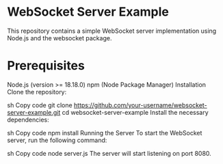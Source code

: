 # WebSocket Server Example
This repository contains a simple WebSocket server implementation using Node.js and the websocket package.

# Prerequisites
Node.js (version >= 18.18.0)
npm (Node Package Manager)
Installation
Clone the repository:

sh
Copy code
git clone https://github.com/your-username/websocket-server-example.git
cd websocket-server-example
Install the necessary dependencies:

sh
Copy code
npm install
Running the Server
To start the WebSocket server, run the following command:

sh
Copy code
node server.js
The server will start listening on port 8080.
